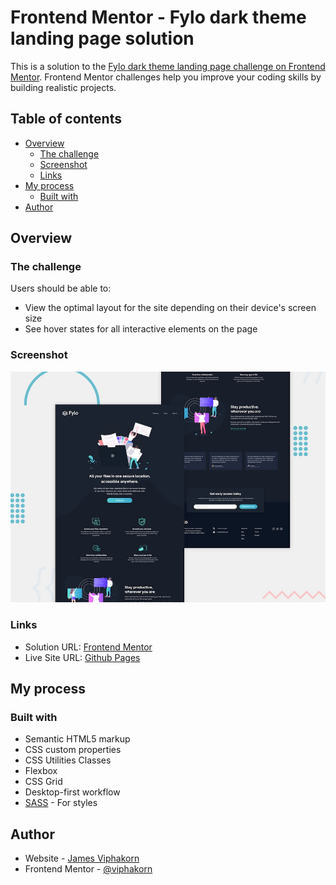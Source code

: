# Frontend Mentor - Fylo dark theme landing page solution

This is a solution to the [Fylo dark theme landing page challenge on Frontend Mentor](https://www.frontendmentor.io/challenges/fylo-dark-theme-landing-page-5ca5f2d21e82137ec91a50fd). Frontend Mentor challenges help you improve your coding skills by building realistic projects.

## Table of contents

- [Overview](#overview)
  - [The challenge](#the-challenge)
  - [Screenshot](#screenshot)
  - [Links](#links)
- [My process](#my-process)
  - [Built with](#built-with)
- [Author](#author)

## Overview

### The challenge

Users should be able to:

- View the optimal layout for the site depending on their device's screen size
- See hover states for all interactive elements on the page

### Screenshot

![](./design/desktop-preview.jpg)

### Links

- Solution URL: [Frontend Mentor](https://www.frontendmentor.io/solutions/fylo-dark-theme-landing-page-solution-7KYw30VlPi)
- Live Site URL: [Github Pages](https://viphakorn.github.io/fem-fylo-dark-theme/)

## My process

### Built with

- Semantic HTML5 markup
- CSS custom properties
- CSS Utilities Classes
- Flexbox
- CSS Grid
- Desktop-first workflow
- [SASS](https://sass-lang.com/) - For styles

## Author

- Website - [James Viphakorn](https://james-viphakorn.web.app/)
- Frontend Mentor - [@viphakorn](https://www.frontendmentor.io/profile/viphakorn)
